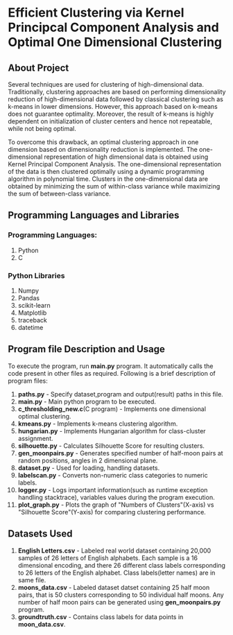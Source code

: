 # Efficient Clustering via Kernel Principcal Component Analysis and Optimal One Dimensional Clustering


## About Project

Several techniques are used for clustering of high-dimensional data. Traditionally, clustering approaches are based on performing dimensionality reduction of high-dimensional data followed by classical clustering such as k-means in lower dimensions. However, this approach based on k-means does not guarantee optimality. Moreover, the result of k-means is highly dependent on initialization of cluster centers and hence not repeatable, while not being optimal.

To overcome this drawback, an optimal clustering approach in one dimension based on dimensionality reduction is implemented.  The one-dimensional representation of high dimensional data is obtained using Kernel Principal Component Analysis. The one-dimensional representation of the data is then clustered optimally using a dynamic programming algorithm in polynomial time. Clusters in the one-dimensional data are obtained by minimizing the sum of within-class variance while maximizing the sum of between-class variance. 


## Programming Languages and Libraries

### Programming Languages:

  1. Python
  2. C
  
 
### Python Libraries

  1. Numpy
  2. Pandas
  3. scikit-learn
  4. Matplotlib
  5. traceback
  6. datetime



## Program file Description and Usage

To execute the program, run **main.py** program. It automatically calls the code present in other files as required. Following is a brief description of program files:

  1. **paths.py** - Specify dataset,program and output(result) paths in this file.
  2. **main.py** - Main python program to be executed.
  3. **c_thresholding_new.c**(C program) - Implements one dimensional optimal clustering.
  4. **kmeans.py** - Implements k-means clustering algorithm.
  5. **hungarian.py** - Implements Hungarian algorithm for class-cluster assignment. 
  6. **silhouette.py** - Calculates Silhouette Score for resulting clusters. 
  7. **gen_moonpairs.py** - Generates specified number of half-moon pairs at random positions, angles in 2 dimensional plane.
  8. **dataset.py** - Used for loading, handling datasets.
  9. **labelscan.py** - Converts non-numeric class categories to numeric labels.
  10. **logger.py** - Logs important information(such as runtime exception handling stacktrace), variables values during the program execution.   
  11. **plot_graph.py** - Plots the graph of "Numbers of Clusters"(X-axis) vs "Silhouette Score"(Y-axis) for comparing clustering performance.
  

## Datasets Used

1. **English Letters.csv** - Labeled real world dataset containing 20,000 samples of 26 letters of English alphabets. Each sample is a 16 dimensional                                          encoding, and there 26 different class labels corresponding to 26 letters of the English alphabet. Class labels(letter names) are in                              same file. 
2. **moons_data.csv** -      Labeled dataset datset containing 25 half moon pairs, that is 50 clusters corresponding to 50 individual half moons. Any number of                                half moon pairs can be generated using **gen_moonpairs.py** program.
3. **groundtruth.csv** -     Contains class labels for data points in **moon_data.csv**.  

